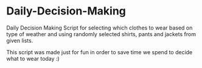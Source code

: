# Daily-Decision-Making
Daily Decision Making Script for selecting which clothes to wear based on type of weather and using randomly selected shirts, pants and jackets from given lists.

This script was made just for fun in order to save time we spend to decide what to wear today :)

